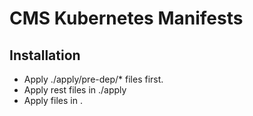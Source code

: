 # CMS Kubernetes Manifests

## Installation
- Apply ./apply/pre-dep/* files first.
- Apply rest files in ./apply
- Apply files in .
